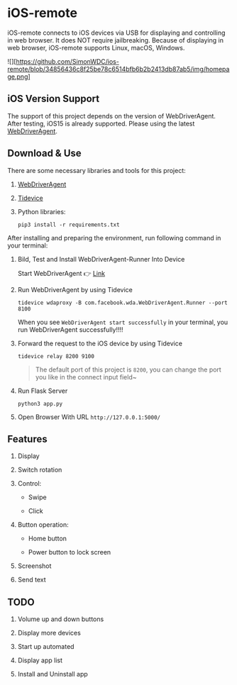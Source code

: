 # iOS-remote

iOS-remote connects to iOS devices via USB for displaying and controlling in web browser. It does NOT require jailbreaking. Because of displaying in web browser, iOS-remote supports Linux, macOS, Windows.

![][https://github.com/SimonWDC/ios-remote/blob/34856436c8f25be78c6514bfb6b2b2413db87ab5/img/homepage.png]

## iOS Version Support

The support of this project depends on the version of WebDriverAgent. After testing, iOS15 is already supported. Please using the latest [WebDriverAgent](https://github.com/appium/WebDriverAgent).

## Download & Use

There are some necessary libraries and tools for this project:

1. [WebDriverAgent](https://github.com/appium/WebDriverAgent)

2. [Tidevice](https://github.com/alibaba/taobao-iphone-device)

3. Python libraries:

    ```pip3 install -r requirements.txt```

After installing and preparing the environment, run following command in your terminal:

1. Bild, Test and Install WebDriverAgent-Runner Into Device

    Start WebDriverAgent 👉 [Link](https://github.com/facebookarchive/WebDriverAgent/wiki/Starting-WebDriverAgent)

2. Run WebDriverAgent by using Tidevice

    ```tidevice wdaproxy -B com.facebook.wda.WebDriverAgent.Runner --port 8100```
    
    When you see `WebDriverAgent start successfully` in your terminal, you run WebDriverAgent successfully!!!!

3. Forward the request to the iOS device by using Tidevice

    ```tidevice relay 8200 9100```

    > The default port of this project is `8200`, you can change the port you like in the connect input field~

4. Run Flask Server

    ```python3 app.py```

5. Open Browser With URL `http://127.0.0.1:5000/`

## Features

1. Display

2. Switch rotation

3. Control:

    - Swipe

    - Click

4. Button operation:

    - Home button

    - Power button to lock screen

5. Screenshot

6. Send text

## TODO

1. Volume up and down buttons

2. Display more devices

3. Start up automated

4. Display app list

5. Install and Uninstall app
